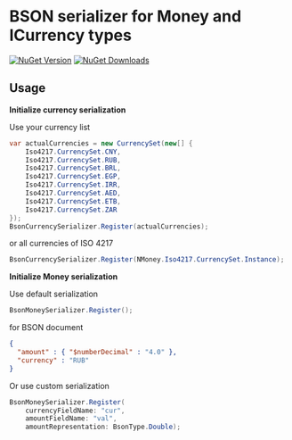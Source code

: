 # BSON serializer for Money and ICurrency types
[![NuGet Version](http://img.shields.io/nuget/v/NMoney.Bson.svg?style=flat)](https://www.nuget.org/packages/NMoney.Bson/) 
[![NuGet Downloads](http://img.shields.io/nuget/dt/NMoney.Bson.svg?style=flat)](https://www.nuget.org/packages/NMoney.Bson/)

Usage
-----
**Initialize currency serialization**

Use your currency list
```C#
var actualCurrencies = new CurrencySet(new[] {
    Iso4217.CurrencySet.CNY,
    Iso4217.CurrencySet.RUB,
    Iso4217.CurrencySet.BRL,
    Iso4217.CurrencySet.EGP,
    Iso4217.CurrencySet.IRR,
    Iso4217.CurrencySet.AED,
    Iso4217.CurrencySet.ETB,
    Iso4217.CurrencySet.ZAR
});
BsonCurrencySerializer.Register(actualCurrencies);
```
or all currencies of ISO 4217
```C#
BsonCurrencySerializer.Register(NMoney.Iso4217.CurrencySet.Instance);
```

**Initialize Money serialization**

Use default serialization
```C#
BsonMoneySerializer.Register();
```
for BSON document
```JSON
{
  "amount" : { "$numberDecimal" : "4.0" },
  "currency" : "RUB"
}
```

Or use custom serialization
```C#
BsonMoneySerializer.Register(
    currencyFieldName: "cur",
    amountFieldName: "val",
    amountRepresentation: BsonType.Double);
```